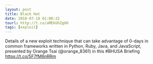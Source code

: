 ```yaml
---
layout: post
title: Black Hat
date: 2018-07-18 01:00:22
tourl: http://t.co/aMEkUhZgUH
tags: [exploit]
---
```

Details of a new exploit technique that can take advantage of 0-days in common frameworks written in Python, Ruby, Java, and JavaScript, presented by Orange Tsai (@orange_8361) in this #BHUSA Briefing https://t.co/5F7fM6nRRm